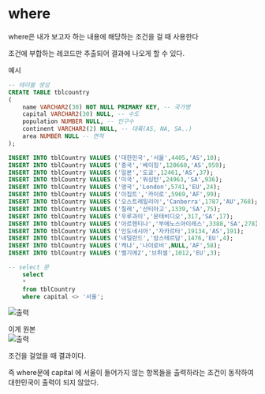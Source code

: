 # where
where은 내가 보고자 하는 내용에 해당하는 조건을 걸 때 사용한다  

조건에 부합하는 레코드만 추출되어 결과에 나오게 할 수 있다.  

예시 
```sql
-- 테이블 생성
CREATE TABLE tblcountry
(
	name VARCHAR2(30) NOT NULL PRIMARY KEY, -- 국가명
	capital VARCHAR2(30) NULL, -- 수도
	population NUMBER NULL, -- 인구수
	continent VARCHAR2(2) NULL, -- 대륙(AS, NA, SA..)
	area NUMBER NULL -- 면적
);

INSERT INTO tblCountry VALUES ('대한민국','서울',4405,'AS',10);
INSERT INTO tblCountry VALUES ('중국','베이징',120660,'AS',959);
INSERT INTO tblCountry VALUES ('일본','도쿄',12461,'AS',37);
INSERT INTO tblCountry VALUES ('미국','워싱턴',24963,'SA',936);
INSERT INTO tblCountry VALUES ('영국','London',5741,'EU',24);
INSERT INTO tblCountry VALUES ('이집트','카이로',5969,'AF',99);
INSERT INTO tblCountry VALUES ('오스트레일리아','Canberra',1787,'AU',768);
INSERT INTO tblCountry VALUES ('칠레','산티아고',1339,'SA',75);
INSERT INTO tblCountry VALUES ('우루과이','몬테비디오',317,'SA',17);
INSERT INTO tblCountry VALUES ('아르헨티나','부에노스아이레스',3388,'SA',278);
INSERT INTO tblCountry VALUES ('인도네시아','자카르타',19134,'AS',191);
INSERT INTO tblCountry VALUES ('네덜란드','암스테르담',1476,'EU',4);
INSERT INTO tblCountry VALUES ('케냐','나이로비',NULL,'AF',58);
INSERT INTO tblCountry VALUES ('벨기에2','브뤼셀',1012,'EU',3);

-- select 문
    select
    *
    from tblCountry
    where capital <> '서울';
```
![출력](https://github.com/juniel1299/juniel1299.github.io/assets/62318700/ab259698-f3ee-4f5d-adb1-c40e90ecea13)

이게 원본  
![출력](https://github.com/juniel1299/juniel1299.github.io/assets/62318700/02754d7f-fae2-4259-8f82-8fa6f1a01a4e)

조건을 걸었을 때 결과이다.  

즉 where문에 capital 에 서울이 들어가지 않는 항목들을 출력하라는 조건이 동작하여 대한민국이 출력이 되지 않았다.  

